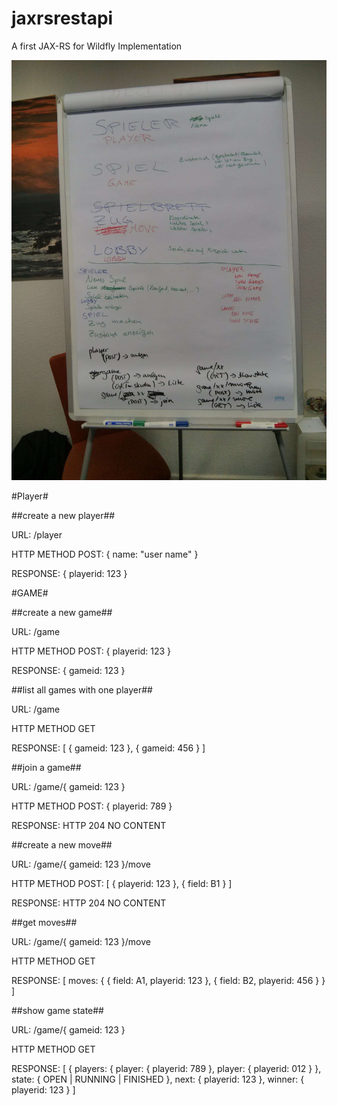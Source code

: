 jaxrsrestapi
============

A first JAX-RS for Wildfly Implementation

![Brainstorming](brainstorming.jpg)

#Player#

##create a new player##

URL: /player

HTTP METHOD POST: { name: "user name" }

RESPONSE: { playerid: 123 }

#GAME#

##create a new game##

URL: /game

HTTP METHOD POST: { playerid: 123 }

RESPONSE: { gameid: 123 }

##list all games with one player##

URL: /game

HTTP METHOD GET

RESPONSE: [ { gameid: 123 }, { gameid: 456 } ]

##join a game##

URL: /game/{ gameid: 123 }

HTTP METHOD POST: { playerid: 789 }

RESPONSE: HTTP 204 NO CONTENT

##create a new move##

URL: /game/{ gameid: 123 }/move

HTTP METHOD POST: [ { playerid: 123 }, { field: B1 } ]

RESPONSE: HTTP 204 NO CONTENT

##get moves##

URL: /game/{ gameid: 123 }/move

HTTP METHOD GET

RESPONSE: [ moves: { { field: A1, playerid: 123 }, { field: B2, playerid: 456 } } ]

##show game state##

URL: /game/{ gameid: 123 }

HTTP METHOD GET

RESPONSE: [ { players: { player: { playerid: 789 }, player: { playerid: 012 } }, state: { OPEN | RUNNING | FINISHED }, next: { playerid: 123 }, winner: { playerid: 123 } ]

